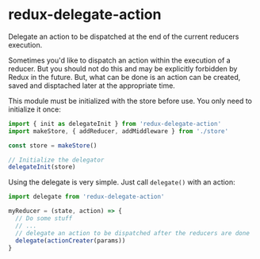 # redux-delegate-action

Delegate an action to be dispatched at the end of the current reducers execution.  

Sometimes you'd like to dispatch an action within the execution of a reducer. But you should not do
this and may be explicitly forbidden by Redux in the future. But, what can be done is an action can
be created, saved and disptached later at the appropriate time.

This module must be initialized with the store before use. You only need to initialize it once:

```javascript
import { init as delegateInit } from 'redux-delegate-action'
import makeStore, { addReducer, addMiddleware } from './store'

const store = makeStore()

// Initialize the delegator
delegateInit(store)
```

Using the delegate is very simple. Just call `delegate()` with an action:

```javascript
import delegate from 'redux-delegate-action'

myReducer = (state, action) => {
  // Do some stuff
  // ...
  // delegate an action to be dispatched after the reducers are done
  delegate(actionCreater(params))
}
```
